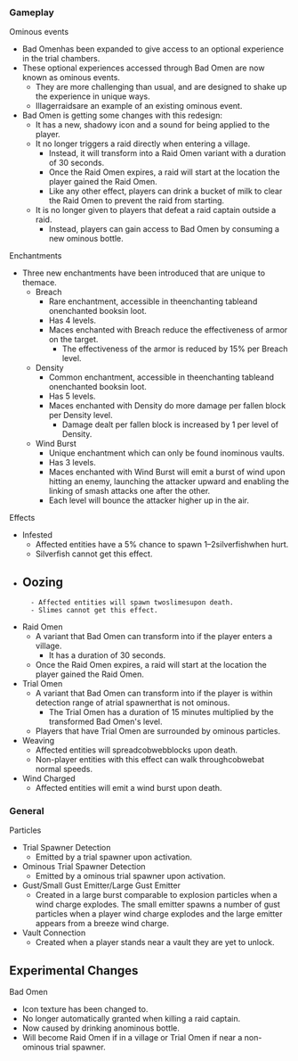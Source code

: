 ### Gameplay
Ominous events
- Bad Omenhas been expanded to give access to an optional experience in the trial chambers.
- These optional experiences accessed through Bad Omen are now known as ominous events.
	- They are more challenging than usual, and are designed to shake up the experience in unique ways.
	- Illagerraidsare an example of an existing ominous event.
- Bad Omen is getting some changes with this redesign:
	- It has a new, shadowy icon and a sound for being applied to the player.
	- It no longer triggers a raid directly when entering a village.
		- Instead, it will transform into a Raid Omen variant with a duration of 30 seconds.
		- Once the Raid Omen expires, a raid will start at the location the player gained the Raid Omen.
		- Like any other effect, players can drink a bucket of milk to clear the Raid Omen to prevent the raid from starting.
	- It is no longer given to players that defeat a raid captain outside a raid.
		- Instead, players can gain access to Bad Omen by consuming a new ominous bottle.

Enchantments
- Three new enchantments have been introduced that are unique to themace.
	- Breach
		- Rare enchantment, accessible in theenchanting tableand onenchanted booksin loot.
		- Has 4 levels.
		- Maces enchanted with Breach reduce the effectiveness of armor on the target.
			- The effectiveness of the armor is reduced by 15% per Breach level.
	- Density
		- Common enchantment, accessible in theenchanting tableand onenchanted booksin loot.
		- Has 5 levels.
		- Maces enchanted with Density do more damage per fallen block per Density level.
			- Damage dealt per fallen block is increased by 1 per level of Density.
	- Wind Burst
		- Unique enchantment which can only be found inominous vaults.
		- Has 3 levels.
		- Maces enchanted with Wind Burst will emit a burst of wind upon hitting an enemy, launching the attacker upward and enabling the linking of smash attacks one after the other.
		- Each level will bounce the attacker higher up in the air.

Effects
- Infested
	- Affected entities have a 5% chance to spawn 1–2silverfishwhen hurt.
	- Silverfish cannot get this effect.
- Oozing
	- 
		- Affected entities will spawn twoslimesupon death.
		- Slimes cannot get this effect.
- Raid Omen
	- A variant that Bad Omen can transform into if the player enters a village.
		- It has a duration of 30 seconds.
	- Once the Raid Omen expires, a raid will start at the location the player gained the Raid Omen.
- Trial Omen
	- A variant that Bad Omen can transform into if the player is within detection range of atrial spawnerthat is not ominous.
		- The Trial Omen has a duration of 15 minutes multiplied by the transformed Bad Omen's level.
	- Players that have Trial Omen are surrounded by ominous particles.
- Weaving
	- Affected entities will spreadcobwebblocks upon death.
	- Non-player entities with this effect can walk throughcobwebat normal speeds.
- Wind Charged
	- Affected entities will emit a wind burst upon death.

### General
Particles
- Trial Spawner Detection
	- Emitted by a trial spawner upon activation.
- Ominous Trial Spawner Detection
	- Emitted by a ominous trial spawner upon activation.
- Gust/Small Gust Emitter/Large Gust Emitter
	- Created in a large burst comparable to explosion particles when a wind charge explodes. The small emitter spawns a number of gust particles when a player wind charge explodes and the large emitter appears from a breeze wind charge.
- Vault Connection
	- Created when a player stands near a vault they are yet to unlock.

## Experimental Changes
Bad Omen
- Icon texture has been changed to.
- No longer automatically granted when killing a raid captain.
- Now caused by drinking anominous bottle.
- Will become Raid Omen if in a village or Trial Omen if near a non-ominous trial spawner.


